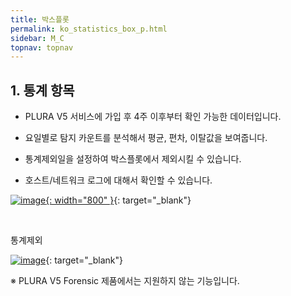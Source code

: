 ```yaml
---
title: 박스플롯
permalink: ko_statistics_box_p.html
sidebar: M_C
topnav: topnav
---
```


## 1. 통계 항목
- PLURA V5 서비스에 가입 후 4주 이후부터 확인 가능한 데이터입니다.

- 요일별로 탐지 카운트를 분석해서 평균, 편차, 이탈값을 보여줍니다.

- 통계제외일을 설정하여 박스플롯에서 제외시킬 수 있습니다.

- 호스트/네트워크 로그에 대해서 확인할 수 있습니다.

[![image](/docs/images/Manual/common/statistics/boxplot/01.png){: width="800" }](/docs/images/Manual/common/statistics/boxplot/01.png){: target="_blank"}

<br />

통계제외

[![image](/docs/images/Manual/common/statistics/box/1.png)](/docs/images/Manual/common/statistics/box/1.png){: target="_blank"}

※ PLURA V5 Forensic 제품에서는 지원하지 않는 기능입니다.